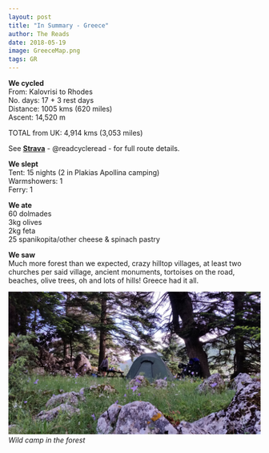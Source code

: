 ```yaml
---
layout: post
title: "In Summary - Greece"
author: The Reads
date: 2018-05-19
image: GreeceMap.png
tags: GR  
---
```


**We cycled**  
From: Kalovrisi to Rhodes    
No. days:  17 + 3 rest days  
Distance: 1005 kms (620 miles)  
Ascent: 14,520 m 

TOTAL from UK: 4,914 kms (3,053 miles)  

See [**Strava**](https://www.strava.com/athletes/readcycleread) - @readcycleread - for full route details.  

**We slept**  
Tent: 15 nights (2 in Plakias Apollina camping)  
Warmshowers: 1  
Ferry: 1  

**We ate**  
60 dolmades  
3kg olives  
2kg feta  
25 spanikopita/other cheese & spinach pastry  

**We saw**  
Much more forest than we expected, crazy hilltop villages, at least two churches per said village, ancient monuments, tortoises on the road, beaches, olive trees, oh and lots of hills! Greece had it all.  

![GreeceSum](assets/img/GreeceSum.jpg) *Wild camp in the forest*
